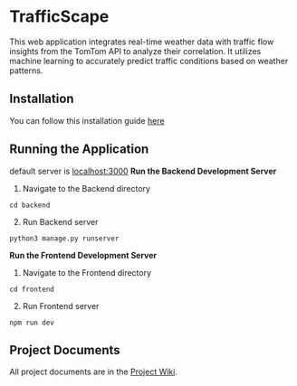 # TrafficScape
This web application integrates real-time weather data with traffic flow insights from the TomTom API to analyze their correlation. It utilizes machine learning to accurately predict traffic conditions based on weather patterns.

## Installation
You can follow this installation guide [here](Installation.md)

## Running the Application
default server is [localhost:3000](http://localhost:3000/)
**Run the Backend Development Server**
1. Navigate to the Backend directory
```commandline
cd backend
```
2. Run Backend server
```commandline
python3 manage.py runserver
```

**Run the Frontend Development Server**
1. Navigate to the Frontend directory
```commandline
cd frontend
```
2. Run Frontend server
```commandline
npm run dev
```

## Project Documents
All project documents are in the [Project Wiki](../../wiki/Home).